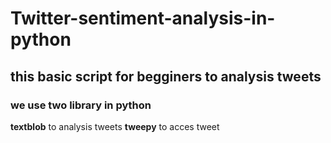 # Twitter-sentiment-analysis-in-python
## this basic script for begginers to analysis tweets  
### we use two library in python 
**textblob** to analysis tweets 
**tweepy** to acces tweet
